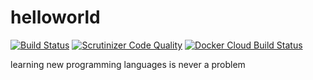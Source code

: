 # helloworld
 [![Build Status](https://travis-ci.com/thanhnguyennguyen/helloworld.svg?branch=master)](https://travis-ci.com/thanhnguyennguyen/helloworld)
 [![Scrutinizer Code Quality](https://scrutinizer-ci.com/g/thanhnguyennguyen/helloworld/badges/quality-score.png?b=master)](https://scrutinizer-ci.com/g/thanhnguyennguyen/helloworld/?branch=master)
[![Docker Cloud Build Status](https://img.shields.io/docker/cloud/build/nguyennguyen/helloworld)](https://cloud.docker.com/repository/docker/nguyennguyen/helloworld/general)


learning new programming languages is never a problem


